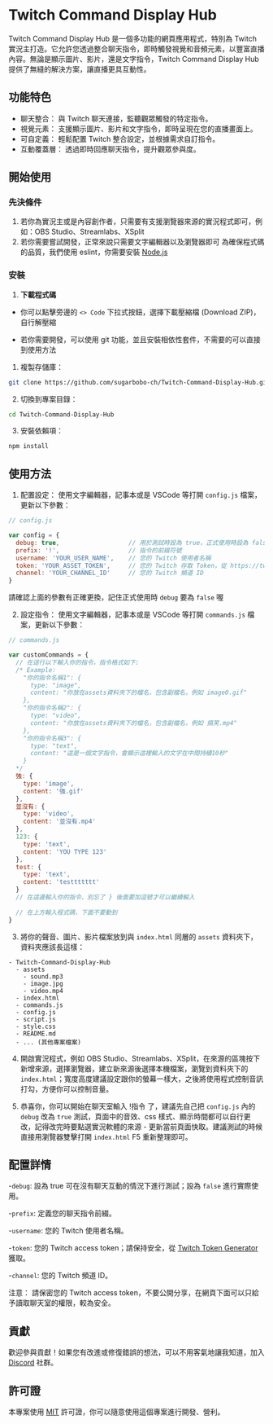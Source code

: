 # Twitch Command Display Hub

Twitch Command Display Hub 是一個多功能的網頁應用程式，特別為 Twitch 實況主打造。它允許您透過整合聊天指令，即時觸發視覺和音頻元素，以豐富直播內容。無論是顯示圖片、影片，還是文字指令，Twitch Command Display Hub 提供了無縫的解決方案，讓直播更具互動性。

## 功能特色
- 聊天整合： 與 Twitch 聊天連接，監聽觀眾觸發的特定指令。
- 視覺元素： 支援顯示圖片、影片和文字指令，即時呈現在您的直播畫面上。
- 可自定義： 輕鬆配置 Twitch 整合設定，並根據需求自訂指令。
- 互動覆蓋層： 透過即時回應聊天指令，提升觀眾參與度。

## 開始使用

### 先決條件

1. 若你為實況主或是內容創作者，只需要有支援瀏覽器來源的實況程式即可，例如：OBS Studio、Streamlabs、XSplit
2. 若你需要嘗試開發，正常來說只需要文字編輯器以及瀏覽器即可
   為確保程式碼的品質，我們使用 eslint，你需要安裝 [Node.js](https://nodejs.org/)

### 安裝

1. **下載程式碼**

- 你可以點擊旁邊的 `<> Code` 下拉式按鈕，選擇下載壓縮檔 (Download ZIP)，自行解壓縮

- 若你需要開發，可以使用 git 功能，並且安裝相依性套件，不需要的可以直接到使用方法

1. 複製存儲庫：
```bash
git clone https://github.com/sugarbobo-ch/Twitch-Command-Display-Hub.git
```

2. 切換到專案目錄：
```bash
cd Twitch-Command-Display-Hub
```

3. 安裝依賴項：
```bash
npm install
```

## 使用方法
1. 配置設定：
使用文字編輯器，記事本或是 VSCode 等打開 `config.js` 檔案，更新以下參數：
```javascript
// config.js

var config = {
  debug: true,                   // 用於測試時設為 true，正式使用時設為 false
  prefix: '!',                   // 指令的前綴符號
  username: 'YOUR_USER_NAME',    // 您的 Twitch 使用者名稱
  token: 'YOUR_ASSET_TOKEN',     // 您的 Twitch 存取 Token，從 https://twitchtokengenerator.com/ 獲取
  channel: 'YOUR_CHANNEL_ID'     // 您的 Twitch 頻道 ID
}
```

請確認上面的參數有正確更換，記住正式使用時 `debug` 要為 `false` 喔

2. 設定指令：
使用文字編輯器，記事本或是 VSCode 等打開 `commands.js` 檔案，更新以下參數：
```javascript
// commands.js

var customCommands = {
  // 在這行以下輸入你的指令，指令格式如下:
  /* Example:
    "你的指令名稱1": {
      type: "image",
      content: "你放在assets資料夾下的檔名，包含副檔名，例如 image0.gif"
    },
    "你的指令名稱2": {
      type: "video",
      content: "你放在assets資料夾下的檔名，包含副檔名，例如 搞笑.mp4"
    },
    "你的指令名稱3": {
      type: "text",
      content: "這是一個文字指令，會顯示這裡輸入的文字在中間持續10秒"
    }
  */
  強: {
    type: 'image',
    content: '強.gif'
  },
  並沒有: {
    type: 'video',
    content: '並沒有.mp4'
  },
  123: {
    type: 'text',
    content: 'YOU TYPE 123'
  },
  test: {
    type: 'text',
    content: 'testtttttt'
  }
  // 在這邊輸入你的指令，別忘了 } 後面要加逗號才可以繼續輸入
  
  // 在上方輸入程式碼，下面不要動到
}
```

3. 將你的聲音、圖片、影片檔案放到與 `index.html` 同層的 `assets` 資料夾下，資料夾應該長這樣：
```
- Twitch-Command-Display-Hub
  - assets
    - sound.mp3
    - image.jpg
    - video.mp4
  - index.html
  - commands.js
  - config.js
  - script.js
  - style.css
  - README.md
  - ... (其他專案檔案)
```

4. 開啟實況程式，例如 OBS Studio、Streamlabs、XSplit，在來源的區塊按下新增來源，選擇瀏覽器，建立新來源後選擇本機檔案，瀏覽到資料夾下的 `index.html`；寬度高度建議設定跟你的螢幕一樣大，之後將使用程式控制音訊打勾，方便你可以控制音量。

5. 恭喜你，你可以開始在聊天室輸入 !指令 了，建議先自己把 `config.js` 內的 `debug` 改為 `true` 測試，頁面中的音效、css 樣式、顯示時間都可以自行更改，記得改完時要點選實況軟體的來源 - 更新當前頁面快取。建議測試的時候直接用瀏覽器雙擊打開 `index.html` F5 重新整理即可。

## 配置詳情
-`debug`: 設為 true 可在沒有聊天互動的情況下進行測試；設為 `false` 進行實際使用。

-`prefix`: 定義您的聊天指令前綴。

-`username`: 您的 Twitch 使用者名稱。

-`token`: 您的 Twitch access token；請保持安全，從 [Twitch Token Generator](https://twitchtokengenerator.com/) 獲取。

-`channel`: 您的 Twitch 頻道 ID。

注意： 請保密您的 Twitch access token，不要公開分享，在網頁下面可以只給予讀取聊天室的權限，較為安全。

## 貢獻

歡迎參與貢獻！如果您有改進或修復錯誤的想法，可以不用客氣地讓我知道，加入 [Discord](https://discord.gg/gzDKGDZcwU) 社群。

## 許可證

本專案使用 [MIT](https://opensource.org/license/mit) 許可證，你可以隨意使用這個專案進行開發、營利。
